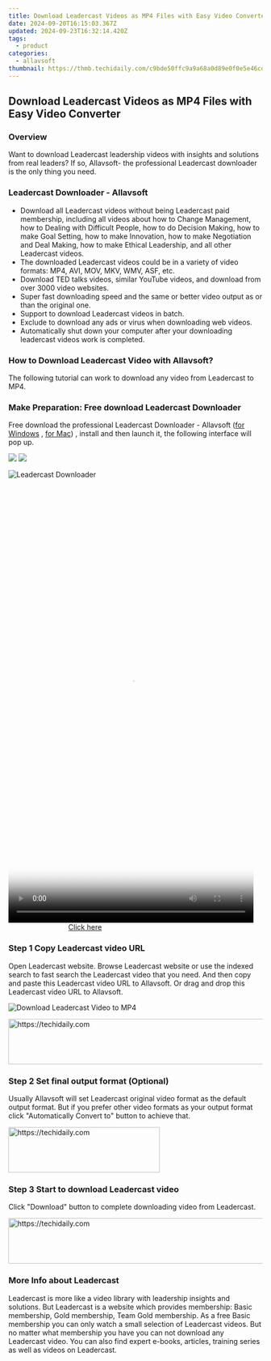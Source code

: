 ```yaml
---
title: Download Leadercast Videos as MP4 Files with Easy Video Converter
date: 2024-09-20T16:15:03.367Z
updated: 2024-09-23T16:32:14.420Z
tags:
  - product
categories:
  - allavsoft
thumbnail: https://thmb.techidaily.com/c9bde50ffc9a9a68a0d89e0f0e5e46cd2e144cb4ea5d9637c925f68f1f756db1.jpg
---
```


## Download Leadercast Videos as MP4 Files with Easy Video Converter

### Overview

Want to download Leadercast leadership videos with insights and solutions from real leaders? If so, Allavsoft- the professional Leadercast downloader is the only thing you need.

### Leadercast Downloader - Allavsoft

* Download all Leadercast videos without being Leadercast paid membership, including all videos about how to Change Management, how to Dealing with Difficult People, how to do Decision Making, how to make Goal Setting, how to make Innovation, how to make Negotiation and Deal Making, how to make Ethical Leadership, and all other Leadercast videos.
* The downloaded Leadercast videos could be in a variety of video formats: MP4, AVI, MOV, MKV, WMV, ASF, etc.
* Download TED talks videos, similar YouTube videos, and download from over 3000 video websites.
* Super fast downloading speed and the same or better video output as or than the original one.
* Support to download Leadercast videos in batch.
* Exclude to download any ads or virus when downloading web videos.
* Automatically shut down your computer after your downloading leadercast videos work is completed.

### How to Download Leadercast Video with Allavsoft?

The following tutorial can work to download any video from Leadercast to MP4.

### Make Preparation: Free download Leadercast Downloader

Free download the professional Leadercast Downloader - Allavsoft ([for Windows](https://tools.techidaily.com/allavsoft/products/) , [for Mac](https://tools.techidaily.com/allavsoft/products/)) , install and then launch it, the following interface will pop up.

[![](https://www.allavsoft.com/how-to/../images/how-to/free-download-win.jpg)](https://tools.techidaily.com/allavsoft/products/) [![](https://www.allavsoft.com/how-to/../images/how-to/free-download-mac.jpg)](https://tools.techidaily.com/allavsoft/products/)

![Leadercast Downloader](https://www.allavsoft.com/how-to/../images/allavsoft/screen-shot-600.jpg)

<!-- affiliate ads begin -->
<span id="1899850">
					<video width="486" height="864" style="cursor:pointer"
           poster="//a.impactradius-go.com/display-clicktoplayimage/1899850.png"
           onclick="if(!this.playClicked){this.play();this.setAttribute('controls',true);this.playClicked=true;}">
	   <source src="//a.impactradius-go.com/display-ad/14483-1899850">
	   <img src="//a.impactradius-go.com/display-clicktoplayimage/1899850.png" style="border: none; height: 100%; width: 100%; object-fit: contain">
	</video>
	<div style="width:304px;text-align:center"><a href="javascript:window.open(decodeURIComponent('https%3A%2F%2Felectronicx.pxf.io%2Fc%2F5597632%2F1899850%2F14483'), '_blank');void(0);">Click here</a></div>
</span>
<img height="0" width="0" src="https://imp.pxf.io/i/5597632/1899850/14483" style="position:absolute;visibility:hidden;" border="0" />
<!-- affiliate ads end -->

### Step 1 Copy Leadercast video URL

Open Leadercast website. Browse Leadercast website or use the indexed search to fast search the Leadercast video that you need. And then copy and paste this Leadercast video URL to Allavsoft. Or drag and drop this Leadercast video URL to Allavsoft.

![Download Leadercast Video to MP4](https://www.allavsoft.com/how-to/../images/how-to/download-rtmp-video/download-rtmp-video.jpg)

<!-- affiliate ads begin -->
<a href="https://laganoo.pxf.io/c/5597632/1484944/16446" target="_top" id="1484944">
  <img src="//a.impactradius-go.com/display-ad/16446-1484944" border="0" alt="https://techidaily.com" width="728" height="90"/>
</a>
<img height="0" width="0" src="https://laganoo.pxf.io/i/5597632/1484944/16446" style="position:absolute;visibility:hidden;" border="0" />
<!-- affiliate ads end -->

### Step 2 Set final output format (Optional)

Usually Allavsoft will set Leadercast original video format as the default output format. But if you prefer other video formats as your output format click "Automatically Convert to" button to achieve that.

<!-- affiliate ads begin -->
<a href="https://laganoo.pxf.io/c/5597632/1484910/16446" target="_top" id="1484910">
  <img src="//a.impactradius-go.com/display-ad/16446-1484910" border="0" alt="https://techidaily.com" width="300" height="90"/>
</a>
<img height="0" width="0" src="https://laganoo.pxf.io/i/5597632/1484910/16446" style="position:absolute;visibility:hidden;" border="0" />
<!-- affiliate ads end -->

### Step 3 Start to download Leadercast video

Click "Download" button to complete downloading video from Leadercast.

<!-- affiliate ads begin -->
<a href="https://unicoeye.pxf.io/c/5597632/2134496/18498" target="_top" id="2134496">
  <img src="//a.impactradius-go.com/display-ad/18498-2134496" border="0" alt="https://techidaily.com" width="728" height="90"/>
</a>
<img height="0" width="0" src="https://unicoeye.pxf.io/i/5597632/2134496/18498" style="position:absolute;visibility:hidden;" border="0" />
<!-- affiliate ads end -->

### More Info about Leadercast

Leadercast is more like a video library with leadership insights and solutions. But Leadercast is a website which provides membership: Basic membership, Gold membership, Team Gold membership. As a free Basic membership you can only watch a small selection of Leadercast videos. But no matter what membership you have you can not download any Leadercast video. You can also find expert e-books, articles, training series as well as videos on Leadercast.

<ins class="adsbygoogle"
     style="display:block"
     data-ad-format="autorelaxed"
     data-ad-client="ca-pub-7571918770474297"
     data-ad-slot="1223367746"></ins>

<ins class="adsbygoogle"
     style="display:block"
     data-ad-client="ca-pub-7571918770474297"
     data-ad-slot="8358498916"
     data-ad-format="auto"
     data-full-width-responsive="true"></ins>



